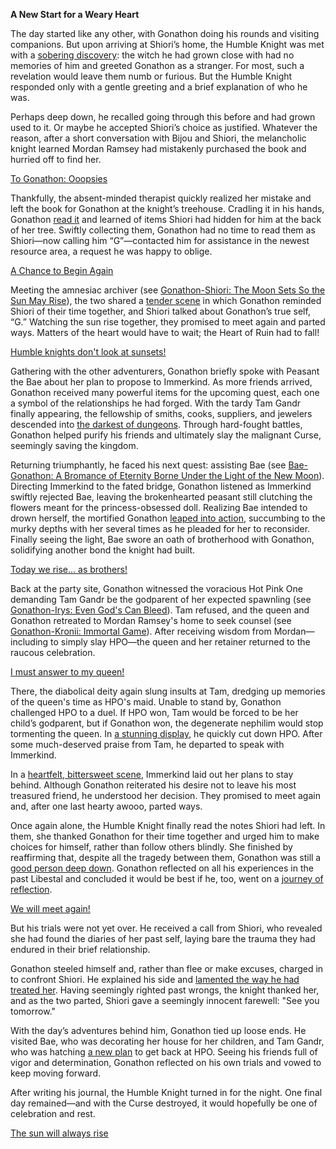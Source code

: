 **A New Start for a Weary Heart**

The day started like any other, with Gonathon doing his rounds and visiting companions. But upon arriving at Shiori’s home, the Humble Knight was met with a [sobering discovery](https://youtu.be/rDdbFYqcAyI?t=482): the witch he had grown close with had no memories of him and greeted Gonathon as a stranger. For most, such a revelation would leave them numb or furious. But the Humble Knight responded only with a gentle greeting and a brief explanation of who he was.

Perhaps deep down, he recalled going through this before and had grown used to it. Or maybe he accepted Shiori’s choice as justified. Whatever the reason, after a short conversation with Bijou and Shiori, the melancholic knight learned Mordan Ramsey had mistakenly purchased the book and hurried off to find her.

[To Gonathon: Ooopsies](#embed:https://www.youtube.com/watch?v=rDdbFYqcAyI&t=1177s)

Thankfully, the absent-minded therapist quickly realized her mistake and left the book for Gonathon at the knight’s treehouse. Cradling it in his hands, Gonathon [read it](https://youtu.be/rDdbFYqcAyI?t=1555) and learned of items Shiori had hidden for him at the back of her tree. Swiftly collecting them, Gonathon had no time to read them as Shiori—now calling him “G”—contacted him for assistance in the newest resource area, a request he was happy to oblige.

[A Chance to Begin Again](#embed:https://youtu.be/rDdbFYqcAyI?t=1775)

Meeting the amnesiac archiver (see [Gonathon-Shiori: The Moon Sets So the Sun May Rise](#edge:gigi-shiori)), the two shared a [tender scene](https://youtu.be/rDdbFYqcAyI?t=2130) in which Gonathon reminded Shiori of their time together, and Shiori talked about Gonathon’s true self, “G.” Watching the sun rise together, they promised to meet again and parted ways. Matters of the heart would have to wait; the Heart of Ruin had to fall!

[Humble knights don't look at sunsets!](#embed:https://youtu.be/rDdbFYqcAyI?t=2901)

Gathering with the other adventurers, Gonathon briefly spoke with Peasant the Bae about her plan to propose to Immerkind. As more friends arrived, Gonathon received many powerful items for the upcoming quest, each one a symbol of the relationships he had forged. With the tardy Tam Gandr finally appearing, the fellowship of smiths, cooks, suppliers, and jewelers descended into [the darkest of dungeons](https://youtu.be/rDdbFYqcAyI?t=4912). Through hard-fought battles, Gonathon helped purify his friends and ultimately slay the malignant Curse, seemingly saving the kingdom.

Returning triumphantly, he faced his next quest: assisting Bae (see [Bae-Gonathon: A Bromance of Eternity Borne Under the Light of the New Moon](#edge:bae-gigi)). Directing Immerkind to the fated bridge, Gonathon listened as Immerkind swiftly rejected Bae, leaving the brokenhearted peasant still clutching the flowers meant for the princess-obsessed doll. Realizing Bae intended to drown herself, the mortified Gonathon [leaped into action](https://youtu.be/rDdbFYqcAyI?t=6605), succumbing to the murky depths with her several times as he pleaded for her to reconsider. Finally seeing the light, Bae swore an oath of brotherhood with Gonathon, solidifying another bond the knight had built.

[Today we rise... as brothers!](#embed:https://youtu.be/rDdbFYqcAyI?t=7101)

Back at the party site, Gonathon witnessed the voracious Hot Pink One demanding Tam Gandr be the godparent of her expected spawnling (see [Gonathon-Irys: Even God's Can Bleed](#edge:irys-gigi)). Tam refused, and the queen and Gonathon retreated to Mordan Ramsey's home to seek counsel (see [Gonathon-Kronii: Immortal Game](#edge:kronii-gigi)). After receiving wisdom from Mordan—including to simply slay HPO—the queen and her retainer returned to the raucous celebration.

[I must answer to my queen!](#embed:https://youtu.be/rDdbFYqcAyI?t=8982)

There, the diabolical deity again slung insults at Tam, dredging up memories of the queen's time as HPO's maid. Unable to stand by, Gonathon challenged HPO to a duel. If HPO won, Tam would be forced to be her child’s godparent, but if Gonathon won, the degenerate nephilim would stop tormenting the queen. In [a stunning display](https://youtu.be/rDdbFYqcAyI?t=9283), he quickly cut down HPO. After some much-deserved praise from Tam, he departed to speak with Immerkind.

In a [heartfelt, bittersweet scene](https://youtu.be/rDdbFYqcAyI?t=9825), Immerkind laid out her plans to stay behind. Although Gonathon reiterated his desire not to leave his most treasured friend, he understood her decision. They promised to meet again and, after one last hearty awooo, parted ways.

Once again alone, the Humble Knight finally read the notes Shiori had left. In them, she thanked Gonathon for their time together and urged him to make choices for himself, rather than follow others blindly. She finished by reaffirming that, despite all the tragedy between them, Gonathon was still a [good person deep down](https://www.youtube.com/watch?v=rDdbFYqcAyI&t=11436s). Gonathon reflected on all his experiences in the past Libestal and concluded it would be best if he, too, went on a [journey of reflection](https://www.youtube.com/watch?v=rDdbFYqcAyI&t=10505s).

[We will meet again!](#embed:https://youtu.be/rDdbFYqcAyI?t=9925)

But his trials were not yet over. He received a call from Shiori, who revealed she had found the diaries of her past self, laying bare the trauma they had endured in their brief relationship.

Gonathon steeled himself and, rather than flee or make excuses, charged in to confront Shiori. He explained his side and [lamented the way he had treated her](https://www.youtube.com/watch?v=rDdbFYqcAyI&t=11316s). Having seemingly righted past wrongs, the knight thanked her, and as the two parted, Shiori gave a seemingly innocent farewell: "See you tomorrow."

With the day’s adventures behind him, Gonathon tied up loose ends. He visited Bae, who was decorating her house for her children, and Tam Gandr, who was hatching [a new plan](https://www.youtube.com/watch?v=rDdbFYqcAyI&t=13105s) to get back at HPO. Seeing his friends full of vigor and determination, Gonathon reflected on his own trials and vowed to keep moving forward.

After writing his journal, the Humble Knight turned in for the night. One final day remained—and with the Curse destroyed, it would hopefully be one of celebration and rest.

[The sun will always rise](#embed:https://www.youtube.com/watch?v=rDdbFYqcAyI&t=14284s)
